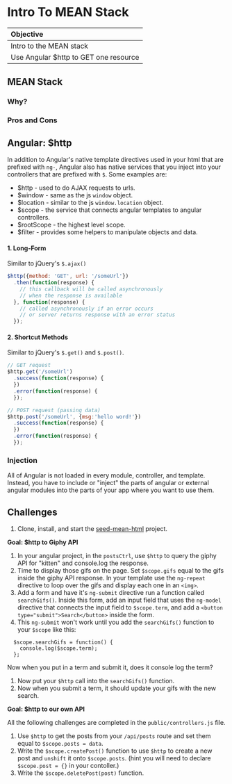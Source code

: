 # Intro To MEAN Stack

| Objective |
| :--- |
| Intro to the MEAN stack |
| Use Angular $http to GET one resource |

## MEAN Stack

### Why?

### Pros and Cons

## Angular: $http

In addition to Angular's native template directives used in your html that are prefixed with `ng-`, Angular also has native services that you inject into your controllers that are prefixed with `$`. Some examples are:

* $http - used to do AJAX requests to urls.
* $window - same as the js `window` object.
* $location - similar to the js `window.location` object.
* $scope - the service that connects angular templates to angular controllers.
* $rootScope - the highest level scope.
* $filter - provides some helpers to manipulate objects and data.

#### 1. Long-Form

Similar to jQuery's `$.ajax()`

```js
$http({method: 'GET', url: '/someUrl'})
  .then(function(response) {
    // this callback will be called asynchronously
    // when the response is available
  }, function(response) {
    // called asynchronously if an error occurs
    // or server returns response with an error status
  });
```

#### 2. Shortcut Methods

Similar to jQuery's `$.get()` and `$.post()`.

```js
// GET request
$http.get('/someUrl')
  .success(function(response) {
  })
  .error(function(response) {
  });
```

```js
// POST request (passing data)
$http.post('/someUrl', {msg:'hello word!'})
  .success(function(response) {
  })
  .error(function(response) {
  });
```

### Injection

All of Angular is not loaded in every module, controller, and template. Instead, you have to include or "inject" the parts of angular or external angular modules into the parts of your app where you want to use them.

## Challenges

1. Clone, install, and start the [seed-mean-html](https://github.com/sf-wdi-22-23/seed-mean-html) project.

**Goal: $http to Giphy API**

1. In your angular project, in the `postsCtrl`, use `$http` to query the giphy API for "kitten" and console.log the response.
1. Time to display those gifs on the page. Set `$scope.gifs` equal to the gifs inside the giphy API response. In your template use the `ng-repeat` directive to loop over the gifs and display each one in an `<img>`.
1. Add a form and have it's `ng-submit` directive run a function called `searchGifs()`. Inside this form, add an input field that uses the `ng-model` directive that connects the input field to `$scope.term`, and add a `<button type="submit">Search</button>` inside the form.
1. This `ng-submit` won't work until you add the `searchGifs()` function to your `$scope` like this:
  ```
    $scope.searchGifs = function() {
      console.log($scope.term);
    };
  ```
  Now when you put in a term and submit it, does it console log the term?
1. Now put your `$http` call into the `searchGifs()` function.
1. Now when you submit a term, it should update your gifs with the new search.

**Goal: $http to our own API**

All the following challenges are completed in the `public/controllers.js` file.

1. Use `$http` to get the posts from your `/api/posts` route and set them equal to `$scope.posts = data`.
2. Write the `$scope.createPost()` function to use `$http` to create a new post and `unshift` it onto `$scope.posts`. (hint you will need to declare `$scope.post = {}` in your contoller.)
3. Write the `$scope.deletePost(post)` function.
